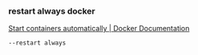 ### restart always docker


[Start containers automatically | Docker Documentation](https://docs.docker.com/config/containers/start-containers-automatically/ "Start containers automatically | Docker Documentation")




```shell
--restart always
```

